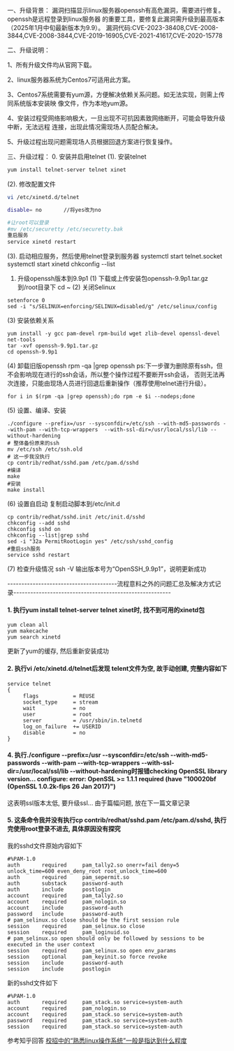 
一、升级背景：
漏洞扫描显示linux服务器openssh有高危漏洞，需要进行修复。openssh是远程登录到linux服务器
的重要工具，要修复此漏洞需升级到最高版本（2025年1月中旬最新版本为9.9）。
漏洞代码:CVE-2023-38408,CVE-2008-3844,CVE-2008-3844,CVE-2019-16905,CVE-2021-41617,CVE-2020-15778


二、升级说明： 

 1、所有升级文件均从官网下载。 

 2、linux服务器系统为Centos7可适用此方案。 

 3、Centos7系统需要有yum源，方便解决依赖关系问题。如无法实现，则需上传同系统版本安装映 像文件，作为本地yum源。 

 4、安装过程受网络影响极大，一旦出现不可抗因素致网络断开，可能会导致升级中断，无法远程 连接，出现此情况需现场人员配合解决。 

 5、升级过程出现问题需现场人员根据回退方案进行恢复操作。


三、升级过程：
0. 安装并启用telnet
(1). 安装telnet
```sh
yum install telnet-server telnet xinet
```

(2). 修改配置文件
```sh
vi /etc/xinetd.d/telnet

disable= no       //将yes改为no
```
```sh
#让root可以登录
#mv /etc/securetty /etc/securetty.bak
重启服务
service xinetd restart
```

(3). 启动相应服务，然后使用telnet登录到服务器
systemctl start telnet.socket
systemctl start xinetd
chkconfig --list

1. 升级openssh版本到9.9p1
(1) 下载或上传安装包openssh-9.9p1.tar.gz到/root目录下
cd ~
(2) 关闭Selinux
```
setenforce 0 
sed -i "s/SELINUX=enforcing/SELINUX=disabled/g" /etc/selinux/config
```
(3) 安装依赖关系
```
yum install -y gcc pam-devel rpm-build wget zlib-devel openssl-devel net-tools
tar -xvf openssh-9.9p1.tar.gz
cd openssh-9.9p1
```

(4) 卸载旧版openssh
rpm -qa |grep openssh
ps:下一步骤为删除原有ssh，但不会影响现在进行的ssh会话，所以整个操作过程不要断开ssh会话，
否则无法再次连接，只能由现场人员进行回退后重新操作（推荐使用telnet进行升级）。
```
for i in $(rpm -qa |grep openssh);do rpm -e $i --nodeps;done
```


(5) 设置、编译、安装
```
./configure --prefix=/usr --sysconfdir=/etc/ssh --with-md5-passwords --with-pam --with-tcp-wrappers  --with-ssl-dir=/usr/local/ssl/lib --without-hardening
# 整体备份原来的ssh
mv /etc/ssh /etc/ssh.old
# 这一步我没执行
cp contrib/redhat/sshd.pam /etc/pam.d/sshd
#编译
make
#安装
make install
```

(6) 设置自启动
复制启动脚本到/etc/init.d
```
cp contrib/redhat/sshd.init /etc/init.d/sshd
chkconfig --add sshd
chkconfig sshd on
chkconfig --list|grep sshd
sed -i "32a PermitRootLogin yes" /etc/ssh/sshd_config
#重启ssh服务
service sshd restart
```

(7) 检查升级情况
ssh -V
输出版本号为“OpenSSH_9.9p1”，说明更新成功

---------------------------------------流程意料之外的问题汇总及解决方式记录--------------------------------------------------------
#### 1. 执行yum install telnet-server telnet xinet时, 找不到可用的xinetd包
```
yum clean all
yum makecache
yum search xinetd
```
更新了yum的缓存, 然后重新安装成功

#### 2. 执行vi /etc/xinetd.d/telnet后发现 telent文件为空, 故手动创建, 完整内容如下
```
service telnet
{
     flags           = REUSE
     socket_type     = stream
     wait            = no
     user            = root
     server          = /usr/sbin/in.telnetd
     log_on_failure  += USERID
     disable         = no
}
```

#### 4. 执行./configure --prefix=/usr --sysconfdir=/etc/ssh --with-md5-passwords --with-pam --with-tcp-wrappers  --with-ssl-dir=/usr/local/ssl/lib --without-hardening时报错checking OpenSSL library version... configure: error: OpenSSL >= 1.1.1 required (have "100020bf (OpenSSL 1.0.2k-fips  26 Jan 2017)")
这表明ssl版本太低, 要升级ssl... 由于篇幅问题, 放在下一篇文章记录


#### 5. 这条命令我并没有执行cp contrib/redhat/sshd.pam /etc/pam.d/sshd, 执行完使用root登录不进去, 具体原因没有探究
我的sshd文件原始内容如下
```
#%PAM-1.0
auth       required     pam_tally2.so onerr=fail deny=5 unlock_time=600 even_deny_root root_unlock_time=600
auth       required     pam_sepermit.so
auth       substack     password-auth
auth       include      postlogin
account    required     pam_tally2.so
account    required     pam_nologin.so
account    include      password-auth
password   include      password-auth
# pam_selinux.so close should be the first session rule
session    required     pam_selinux.so close
session    required     pam_loginuid.so
# pam_selinux.so open should only be followed by sessions to be executed in the user context
session    required     pam_selinux.so open env_params
session    optional     pam_keyinit.so force revoke
session    include      password-auth
session    include      postlogin
```
新的sshd文件如下
```
#%PAM-1.0
auth       required     pam_stack.so service=system-auth
account    required     pam_nologin.so
account    required     pam_stack.so service=system-auth
password   required     pam_stack.so service=system-auth
session    required     pam_stack.so service=system-auth
```

参考知乎回答 [校招中的“熟悉linux操作系统”一般是指达到什么程度](https://www.zhihu.com/question/517101428/answer/3041079679)

